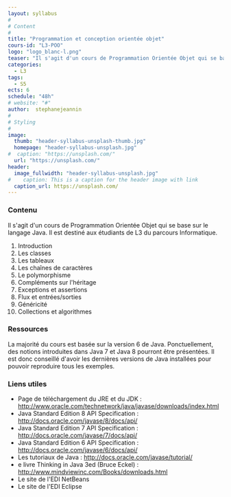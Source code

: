 ```yaml
---
layout: syllabus
#
# Content
#
title: "Programmation et conception orientée objet"
cours-id: "L3-POO"
logo: "logo_blanc-l.png"
teaser: "Il s'agit d'un cours de Programmation Orientée Objet qui se base sur le langage Java."
categories:
  - L3
tags:
  - S5
ects: 6
schedule: "48h"
# website: "#"
author:  stephanejeannin
#
# Styling
#
image:
  thumb: "header-syllabus-unsplash-thumb.jpg"
  homepage: "header-syllabus-unsplash.jpg"
#  caption: "https://unsplash.com/"
  url: "https://unsplash.com/"
header:
  image_fullwidth: "header-syllabus-unsplash.jpg"
#    caption: This is a caption for the header image with link
  caption_url: https://unsplash.com/
---
```


###  Contenu ###

Il s'agit d'un cours de Programmation Orientée Objet qui se base sur le langage Java. Il est destiné aux étudiants de L3 du parcours Informatique.

1. Introduction
2. Les classes
3. Les tableaux
4. Les chaînes de caractères
5. Le polymorphisme
6. Compléments sur l'héritage
7. Exceptions et assertions
8. Flux et entrées/sorties
9. Généricité
10. Collections et algorithmes


###  Ressources ###

La majorité du cours est basée sur la version 6 de Java. Ponctuellement, des notions introduites dans Java 7 et Java 8 pourront être présentées. Il est donc conseillé d'avoir les dernières versions de Java installées pour pouvoir reproduire tous les exemples.

### Liens utiles

- Page de téléchargement du JRE et du JDK : http://www.oracle.com/technetwork/java/javase/downloads/index.html
- Java Standard Edition 8 API Specification : http://docs.oracle.com/javase/8/docs/api/
- Java Standard Edition 7 API Specification : http://docs.oracle.com/javase/7/docs/api/
- Java Standard Edition 6 API Specification : http://docs.oracle.com/javase/6/docs/api/
- Les tutoriaux de Java : http://docs.oracle.com/javase/tutorial/
- e livre Thinking in Java 3ed (Bruce Eckel) : http://www.mindviewinc.com/Books/downloads.html
- Le site de l'EDI NetBeans
- Le site de l'EDI Eclipse
